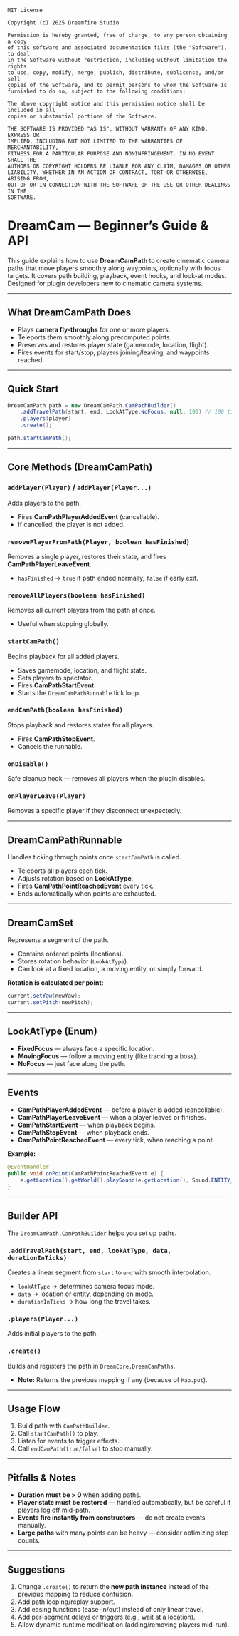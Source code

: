 ```
MIT License

Copyright (c) 2025 Dreamfire Studio

Permission is hereby granted, free of charge, to any person obtaining a copy
of this software and associated documentation files (the "Software"), to deal
in the Software without restriction, including without limitation the rights
to use, copy, modify, merge, publish, distribute, sublicense, and/or sell
copies of the Software, and to permit persons to whom the Software is
furnished to do so, subject to the following conditions:

The above copyright notice and this permission notice shall be included in all
copies or substantial portions of the Software.

THE SOFTWARE IS PROVIDED "AS IS", WITHOUT WARRANTY OF ANY KIND, EXPRESS OR
IMPLIED, INCLUDING BUT NOT LIMITED TO THE WARRANTIES OF MERCHANTABILITY,
FITNESS FOR A PARTICULAR PURPOSE AND NONINFRINGEMENT. IN NO EVENT SHALL THE
AUTHORS OR COPYRIGHT HOLDERS BE LIABLE FOR ANY CLAIM, DAMAGES OR OTHER
LIABILITY, WHETHER IN AN ACTION OF CONTRACT, TORT OR OTHERWISE, ARISING FROM,
OUT OF OR IN CONNECTION WITH THE SOFTWARE OR THE USE OR OTHER DEALINGS IN THE
SOFTWARE.
```

# DreamCam — Beginner’s Guide & API

This guide explains how to use **DreamCamPath** to create cinematic camera paths that move players smoothly along waypoints, optionally with focus targets. It covers path building, playback, event hooks, and look-at modes. Designed for plugin developers new to cinematic camera systems.

---

## What DreamCamPath Does

* Plays **camera fly-throughs** for one or more players.
* Teleports them smoothly along precomputed points.
* Preserves and restores player state (gamemode, location, flight).
* Fires events for start/stop, players joining/leaving, and waypoints reached.

---

## Quick Start

```java
DreamCamPath path = new DreamCamPath.CamPathBuilder()
    .addTravelPath(start, end, LookAtType.NoFocus, null, 100) // 100 ticks long
    .players(player)
    .create();

path.startCamPath();
```

---

## Core Methods (DreamCamPath)

### `addPlayer(Player)` / `addPlayer(Player...)`

Adds players to the path.

* Fires **CamPathPlayerAddedEvent** (cancellable).
* If cancelled, the player is not added.

### `removePlayerFromPath(Player, boolean hasFinished)`

Removes a single player, restores their state, and fires **CamPathPlayerLeaveEvent**.

* `hasFinished` → `true` if path ended normally, `false` if early exit.

### `removeAllPlayers(boolean hasFinished)`

Removes all current players from the path at once.

* Useful when stopping globally.

### `startCamPath()`

Begins playback for all added players.

* Saves gamemode, location, and flight state.
* Sets players to spectator.
* Fires **CamPathStartEvent**.
* Starts the `DreamCamPathRunnable` tick loop.

### `endCamPath(boolean hasFinished)`

Stops playback and restores states for all players.

* Fires **CamPathStopEvent**.
* Cancels the runnable.

### `onDisable()`

Safe cleanup hook — removes all players when the plugin disables.

### `onPlayerLeave(Player)`

Removes a specific player if they disconnect unexpectedly.

---

## DreamCamPathRunnable

Handles ticking through points once `startCamPath` is called.

* Teleports all players each tick.
* Adjusts rotation based on **LookAtType**.
* Fires **CamPathPointReachedEvent** every tick.
* Ends automatically when points are exhausted.

---

## DreamCamSet

Represents a segment of the path.

* Contains ordered points (locations).
* Stores rotation behavior (`LookAtType`).
* Can look at a fixed location, a moving entity, or simply forward.

**Rotation is calculated per point:**

```java
current.setYaw(newYaw);
current.setPitch(newPitch);
```

---

## LookAtType (Enum)

* **FixedFocus** — always face a specific location.
* **MovingFocus** — follow a moving entity (like tracking a boss).
* **NoFocus** — just face along the path.

---

## Events

* **CamPathPlayerAddedEvent** — before a player is added (cancellable).
* **CamPathPlayerLeaveEvent** — when a player leaves or finishes.
* **CamPathStartEvent** — when playback begins.
* **CamPathStopEvent** — when playback ends.
* **CamPathPointReachedEvent** — every tick, when reaching a point.

**Example:**

```java
@EventHandler
public void onPoint(CamPathPointReachedEvent e) {
    e.getLocation().getWorld().playSound(e.getLocation(), Sound.ENTITY_FIREWORK_ROCKET_BLAST, 1f, 1f);
}
```

---

## Builder API

The `DreamCamPath.CamPathBuilder` helps you set up paths.

### `.addTravelPath(start, end, lookAtType, data, durationInTicks)`

Creates a linear segment from `start` to `end` with smooth interpolation.

* `lookAtType` → determines camera focus mode.
* `data` → location or entity, depending on mode.
* `durationInTicks` → how long the travel takes.

### `.players(Player...)`

Adds initial players to the path.

### `.create()`

Builds and registers the path in `DreamCore.DreamCamPaths`.

* **Note:** Returns the previous mapping if any (because of `Map.put`).

---

## Usage Flow

1. Build path with `CamPathBuilder`.
2. Call `startCamPath()` to play.
3. Listen for events to trigger effects.
4. Call `endCamPath(true/false)` to stop manually.

---

## Pitfalls & Notes

* **Duration must be > 0** when adding paths.
* **Player state must be restored** — handled automatically, but be careful if players log off mid-path.
* **Events fire instantly from constructors** — do not create events manually.
* **Large paths** with many points can be heavy — consider optimizing step counts.

---

## Suggestions

1. Change `.create()` to return the **new path instance** instead of the previous mapping to reduce confusion.
2. Add path looping/replay support.
3. Add easing functions (ease-in/out) instead of only linear travel.
4. Add per-segment delays or triggers (e.g., wait at a location).
5. Allow dynamic runtime modification (adding/removing players mid-run).